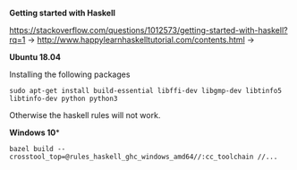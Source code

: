 **Getting started with Haskell**

https://stackoverflow.com/questions/1012573/getting-started-with-haskell?rq=1
->
http://www.happylearnhaskelltutorial.com/contents.html
->

**Ubuntu 18.04**

Installing the following packages

    sudo apt-get install build-essential libffi-dev libgmp-dev libtinfo5 libtinfo-dev python python3

Otherwise the haskell rules will not work.

**Windows 10***

    bazel build --crosstool_top=@rules_haskell_ghc_windows_amd64//:cc_toolchain //...